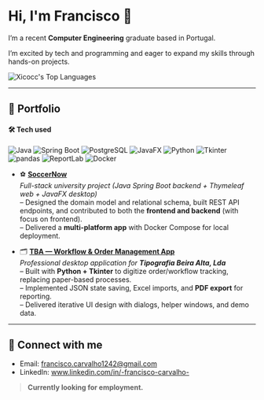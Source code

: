 # Hi, I'm Francisco 👋

I’m a recent **Computer Engineering** graduate based in Portugal.

I’m excited by tech and programming and eager to expand my skills through hands-on projects.

![Xicocc's Top Languages](https://github-readme-stats.vercel.app/api/top-langs/?username=Xicocc&layout=compact&langs_count=8&theme=dark)



---

## 📌 Portfolio

#### 🛠️ Tech used

![Java](https://img.shields.io/badge/Java-17-orange?logo=java)
![Spring Boot](https://img.shields.io/badge/Spring%20Boot-brightgreen?logo=springboot)
![PostgreSQL](https://img.shields.io/badge/PostgreSQL-blue?logo=postgresql)
![JavaFX](https://img.shields.io/badge/JavaFX-UI-purple)
![Python](https://img.shields.io/badge/Python-3.x-blue?logo=python)
![Tkinter](https://img.shields.io/badge/Tkinter-GUI-lightgrey)
![pandas](https://img.shields.io/badge/pandas-Data%20Analysis-yellow?logo=pandas)
![ReportLab](https://img.shields.io/badge/ReportLab-PDF-red)
![Docker](https://img.shields.io/badge/Docker-blue?logo=docker)


- ⚽ **[SoccerNow](https://github.com/Xicocc/soccernow)**  
  *Full-stack university project (Java Spring Boot backend + Thymeleaf web + JavaFX desktop)*  
  – Designed the domain model and relational schema, built REST API endpoints, and contributed to both the **frontend and backend** (with focus on frontend).  
  – Delivered a **multi-platform app** with Docker Compose for local deployment.  

- 🗂️ **[TBA — Workflow & Order Management App](https://github.com/Xicocc/TBA)**  
  *Professional desktop application for **Tipografia Beira Alta, Lda***  
  – Built with **Python + Tkinter** to digitize order/workflow tracking, replacing paper-based processes.  
  – Implemented JSON state saving, Excel imports, and **PDF export** for reporting.  
  – Delivered iterative UI design with dialogs, helper windows, and demo data.  

---

## 🤝 Connect with me
- Email: [francisco.carvalho1242@gmail.com](mailto:francisco.carvalho1242@gmail.com)
- LinkedIn: www.linkedin.com/in/-francisco-carvalho-

> **Currently looking for employment.**
